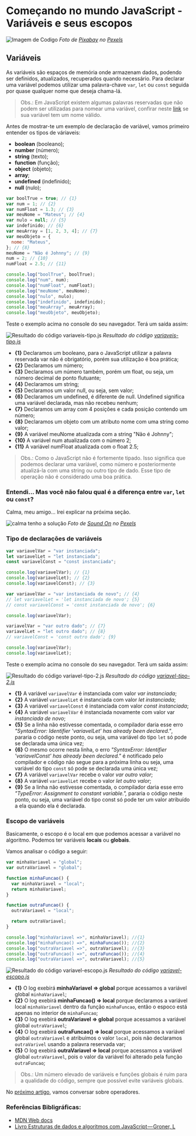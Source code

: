 # Começando no mundo JavaScript - Variáveis e seus escopos

![Imagem de Codigo](./assets/code-html.jpg)
_Foto de [Pixabay](https://www.pexels.com/pt-br/@pixabay) no [Pexels](https://www.pexels.com/pt-br/foto/codigo-fonte-270408/)_

## Variáveis

As variáveis são espaços de memória onde armazenam dados, podendo ser definidos, atualizados, recuperados quando necessário. Para declarar uma variável podemos utilizar uma palavra-chave `var`, `let` ou `const` seguida por quase qualquer nome que deseja chama-lá. 

> Obs.: Em JavaScript existem algumas palavras reservadas que não podem ser utilizadas para nomear uma variável, confirar neste [link](https://mothereff.in/js-variables) se sua variável tem um nome válido.

Antes de mostrar-te um exemplo de declaração de variável, vamos primeiro entender os tipos de váriaveis:

* **boolean** (booleano);
* **number** (número);
* **string** (texto);
* **function** (função);
* **object** (objeto);
* **array**;
* **undefined** (indefinido);
* **null** (nulo);

```js
var boolTrue = true; // {1}
var num = 1; // {2}
var numFloat = 1.3; // {3}
var meuNome = "Mateus"; // {4}
var nulo = null; // {5}
var indefinido; // {6}
var meuArray = [1, 2, 3, 4]; // {7}
var meuObjeto = {
  nome: "Mateus",
}; // {8}
meuNome = "Não é Johnny"; // {9}
num = 2; // {10}
numFloat = 2.5; // {11}

console.log("boolTrue", boolTrue);
console.log("num", num);
console.log("numFloat", numFloat);
console.log("meuNome", meuNome);
console.log("nulo", nulo);
console.log("indefinido", indefinido);
console.log("meuArray", meuArray);
console.log("meuObjeto", meuObjeto);
```

Teste o exemplo acima no console do seu navegador. Terá um saída assim:

![Resultado do código variaveis-tipo.js](./assets/log-variaveis.png)
_Resultado do código [variaveis-tipo.js](./variaveis-tipo.js)_

* **{1}** Declaramos um booleano, para o JavaScript utilizar a palavra reservada var não é obrigatório, porém sua utilização é boa prática;
* **{2}** Declaramos um número;
* **{3}** Declaramos um número também, porém um float, ou seja, um número decimal de ponto flutuante;
* **{4}** Declaramos um string;
* **{5}** Declaramos um valor null, ou seja, sem valor;
* **{6}** Declaramos um undefined, é diferente de null. Undefined significa uma variável declarada, mas não recebeu nenhum;
* **{7}** Declaramos um array com 4 posições e cada posição contendo um número;
* **{8}** Declaramos um objeto com um atributo nome com uma string como valor;
* **{9}** A variável meuNome atualizada com a string "Não é Johnny";
* **{10}** A variável num atualizada com o número 2;
* **{11}** A variável numFloat atualizada com o float 2.5;

>Obs.: Como o JavaScript não é fortemente tipado. Isso significa que podemos declarar uma variável, como número e posteriormente atualizá-la com uma string ou outro tipo de dado. Esse tipo de operação não é considerado uma boa prática.

### Entendi… Mas você não falou qual é a diferença entre `var`, `let` ou `const`?

Calma, meu amigo… Irei explicar na próxima seção.

![calma tenho a solução](./assets/calm-vr.jpg)
_Foto de [Sound On](https://www.pexels.com/pt-br/@sound-on?utm_content=attributionCopyText&utm_medium=referral&utm_source=pexels) no [Pexels](https://www.pexels.com/pt-br/foto/mulher-usando-oculos-vr-pretos-3761267/?utm_content=attributionCopyText&utm_medium=referral&utm_source=pexels)_

### Tipo de declarações de variáveis

```js
var variavelVar = "var instanciada";
let variavelLet = "let instanciada";
const variavelConst = "const instanciada";

console.log(variavelVar); // {1}
console.log(variavelLet); // {2}
console.log(variavelConst); // {3}

var variavelVar = "var instanciada de novo"; // {4}
// let variavelLet = 'let instanciada de novo'; {5}
// const variavelConst = 'const instanciada de novo'; {6}

console.log(variavelVar);

variavelVar = "var outro dado"; // {7}
variavelLet = "let outro dado"; // {8}
// variavelConst = 'const outro dado'; {9}

console.log(variavelVar);
console.log(variavelLet);
```
Teste o exemplo acima no console do seu navegador. Terá um saída assim:

![Resultado do código variavel-tipo-2.js](./assets/log-tipo-variavel.png)
_Resultado do código [variavel-tipo-2.js](./variavel-tipo-2.js)_

* **{1}** A variável `variavelVar` é instanciada com valor _var instanciada_;
* **{2}** A variável `variavelLet` é instanciada com valor _let instanciada_;
* **{3}** A variável `variavelConst` é instanciada com valor _const instanciada_;
* **{4}** A variável `variavelVar` é instanciada novamente com valor var _instanciada de novo_;
* **{5}** Se a linha não estivesse comentada, o compilador daria esse erro _"SyntaxError: Identifier 'variavelLet' has already been declared."_, pararia o código neste ponto, ou seja, uma variável do tipo `let` só pode se declarada uma única vez;
* **{6}** O mesmo ocorre nesta linha, o erro _"SyntaxError: Identifier 'variavelConst' has already been declared."_ é notificado pelo compilador e código não segue para a próxima linha ou seja, uma variável do tipo `const` só pode se declarada uma única vez;
* **{7}** A variável `variavelVar` recebe o valor _var outro valor_;
* **{8}** A variável `variavelLet` recebe o valor _let outro valor_;
* **{9}** Se a linha não estivesse comentada, o compilador daria esse erro _"TypeError: Assignment to constant variable.",_ pararia o código neste ponto, ou seja, uma variável do tipo const só pode ter um valor atribuído a ela quando ela é declarada.

### Escopo de variáveis
Basicamente, o escopo é o local em que podemos acessar a variável no algoritmo. Podemos ter variáveis **locais** ou **globais**.

Vamos analisar o código a seguir:
```js
var minhaVariavel = "global";
var outraVariavel = "global";

function minhaFuncao() {
  var minhaVariavel = "local";
  return minhaVariavel;
}

function outraFuncao() {
  outraVariavel = "local";

  return outraVariavel;
}

console.log("minhaVariavel =>", minhaVariavel); //{1}
console.log("minhaFuncao() =>", minhaFuncao()); //{2}
console.log("outraVariavel =>", outraVariavel); //{3}
console.log("outraFuncao() =>", outraFuncao()); //{4}
console.log("outraVariavel =>", outraVariavel); //{5}
```

![Resultado do código variavel-escopo.js](./assets/log-escopo.png)
_Resultado do código [variavel-escopo.js](./variavel-escopo.js)_

* **{1}** O log exebirá **minhaVariavel => global** porque acessamos a variável global `minhaVariavel`;
* **{2}** O log exebirá **minhaFuncao() => local** porque declaramos a variável local `minhaVariavel` dentro da função `minhaFuncao`, então o espoco está apenas no interior de `minhaFuncao`;
* **{3}** O log exebirá **outraVariavel => global** porque acessamos a variável global `outraVariavel`;
* **{4}** O log exebirá **outraFuncao() => local** porque acessamos a variável global `outraVariavel` e atribuímos o valor `local`, pois não declaramos `outraVarivel` usando a palavra reservada var;
* **{5}** O log exebirá **outraVariavel => local** porque acessamos a variável global `outraVariavel`, pois o valor da variável foi alterado pela função `outraFuncao`;

>Obs.: Um número elevado de variáveis e funções globais é ruim para a qualidade do código, sempre que possível evite variáveis globais.

No [próximo artigo](../3-operadores/README.md), vamos conversar sobre operadores.

### Referências Bibligráficas:
- [MDN Web docs](https://developer.mozilla.org/pt-BR/docs/Learn/Getting_started_with_the_web/JavaScript_basics)
- [Livro Estruturas de dados e algoritmos com JavaScript — Groner, L](https://www.google.com.br/books/edition/Estruturas_de_dados_e_algoritmos_com_Jav/0nWKDwAAQBAJ?hl=pt-BR)
